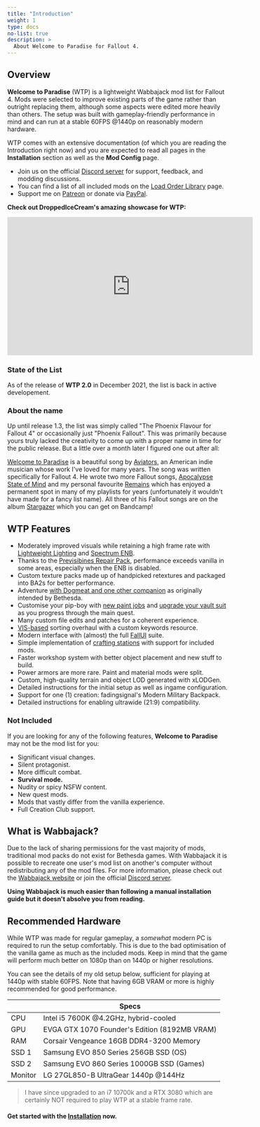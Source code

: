 ```yaml
---
title: "Introduction"
weight: 1
type: docs
no-list: true
description: >
  About Welcome to Paradise for Fallout 4.
---
```


## Overview

**Welcome to Paradise** (WTP) is a lightweight Wabbajack mod list for Fallout 4. Mods were selected to improve existing parts of the game rather than outright replacing them, although some aspects were edited more heavily than others. The setup was built with gameplay-friendly performance in mind and can run at a stable 60FPS @1440p on reasonably modern hardware.

WTP comes with an extensive documentation (of which you are reading the Introduction right now) and you are expected to read all pages in the **Installation** section as well as the **Mod Config** page.

- Join us on the official [Discord server](https://discord.gg/xCPxJFbCTS) for support, feedback, and modding discussions.
- You can find a list of all included mods on the [Load Order Library](https://loadorderlibrary.com/lists/welcome-to-paradise) page.
- Support me on [Patreon](https://www.patreon.com/thephoenixflavour) or donate via [PayPal](https://www.paypal.com/paypalme/ThePhoenixFlavour?locale.x=de_DE).

**Check out DroppedIceCream's amazing showcase for WTP:**

<iframe width="560" height="315" src="https://www.youtube.com/embed/fzO7F6JlIDI" title="YouTube video player" frameborder="0" allow="accelerometer; autoplay; clipboard-write; encrypted-media; gyroscope; picture-in-picture" allowfullscreen></iframe>

### State of the List

As of the release of **WTP 2.0** in December 2021, the list is back in active developement.

### About the name

Up until release 1.3, the list was simply called "The Phoenix Flavour for Fallout 4" or occasionally just "Phoenix Fallout". This was primarily because yours truly lacked the creativity to come up with a proper name in time for the public release. But a little over a month later I figured one out after all:

[Welcome to Paradise](https://youtu.be/Olli9bETzXk) is a beautiful song by [Aviators](https://www.youtube.com/channel/UCioNNjH3S7X8byCjPDEqZkA), an American indie musician whose work I've loved for many years. The song was written specifically for Fallout 4. He wrote two more Fallout songs, [Apocalypse State of Mind](https://youtu.be/fX5SBZoBiMM) and my personal favourite [Remains](https://youtu.be/aZ1pCyFK_kY) which has enjoyed a permanent spot in many of my playlists for years (unfortunately it wouldn't have made for a fancy list name). All three of his Fallout songs are on the album [Stargazer](https://soundoftheaviators.bandcamp.com/album/stargazers) which you can get on Bandcamp!

## WTP Features

- Moderately improved visuals while retaining a high frame rate with [Lightweight Lighting](https://www.nexusmods.com/fallout4/mods/57680) and [Spectrum ENB](https://www.nexusmods.com/fallout4/mods/58028).
- Thanks to the [Previsibines Repair Pack](https://www.nexusmods.com/fallout4/mods/46403), performance exceeds vanilla in some areas, especially when the ENB is disabled.
- Custom texture packs made up of handpicked retextures and packaged into BA2s for better performance.
- Adventure [with Dogmeat and one other companion](https://www.nexusmods.com/fallout4/mods/13459) as originally intended by Bethesda.
- Customise your pip-boy with [new paint jobs](https://www.nexusmods.com/fallout4/mods/47858) and [upgrade your vault suit](https://www.nexusmods.com/fallout4/mods/57891) as you progress through the main quest.
- Many custom file edits and patches for a coherent experience.
- [VIS-based](https://www.nexusmods.com/fallout4/mods/3877) sorting overhaul with a custom keywords resource.
- Modern interface with (almost) the full [FallUI](https://www.nexusmods.com/fallout4/mods/48758) suite.
- Simple implementation of [crafting stations](https://www.nexusmods.com/fallout4/mods/44691) with support for included mods.
- Faster workshop system with better object placement and new stuff to build.
- Power armors are more rare. Paint and material mods were split.
- Custom, high-quality terrain and object LOD generated with xLODGen.
- Detailed instructions for the initial setup as well as ingame configuration.
- Support for one (1) creation: fadingsignal's Modern Military Backpack.
- Detailed instructions for enabling ultrawide (21:9) compatibility.

### Not Included

If you are looking for any of the following features, **Welcome to Paradise** may not be the mod list for you:

- Significant visual changes.
- Silent protagonist.
- More difficult combat.
- **Survival mode.**
- Nudity or spicy NSFW content.
- New quest mods.
- Mods that vastly differ from the vanilla experience.
- Full Creation Club support.

## What is Wabbajack?

Due to the lack of sharing permissions for the vast majority of mods, traditional mod packs do not exist for Bethesda games. With Wabbajack it is possible to recreate one user's mod list on another's computer without redistributing any of the mod files. For more information, please check out the [Wabbajack website](https://www.wabbajack.org/) or join the official [Discord server](https://discord.com/invite/wabbajack).

**Using Wabbajack is much easier than following a manual installation guide but it doesn't absolve you from reading.**

## Recommended Hardware

While WTP was made for regular gameplay, a *somewhat* modern PC is required to run the setup comfortably. This is due to the bad optimisation of the vanilla game as much as the included mods. Keep in mind that the game will perform much better on 1080p than on 1440p or higher resolutions.

You can see the details of my old setup below, sufficient for playing at 1440p with stable 60FPS. Note that having 6GB VRAM or more is highly recommended for good performance.

|           | Specs                                         |
| --------- | --------------------------------------------- |
| CPU       | Intel i5 7600K @4.2GHz, hybrid-cooled         |
| GPU       | EVGA GTX 1070 Founder's Edition (8192MB VRAM) |
| RAM       | Corsair Vengeance 16GB DDR4-3200 Memory       |
| SSD 1     | Samsung EVO 850 Series 256GB SSD (OS)         |
| SSD 2     | Samsung EVO 860 Series 1000GB SSD (Games)     |
| Monitor   | LG 27GL850-B UltraGear 1440p @144Hz           |

> I have since upgraded to an i7 10700k and a RTX 3080 which are certainly NOT required to play WTP at a stable frame rate.

#### Get started with the [Installation](/fo4/wtp/installation/) now.